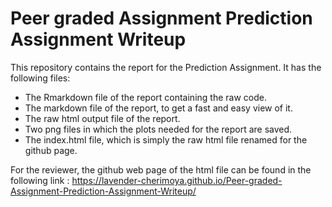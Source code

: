 # Peer graded Assignment Prediction Assignment Writeup

This repository contains the report for the Prediction Assignment. It has the following files:
- The Rmarkdown file of the report containing the raw code.
- The markdown file of the report, to get a fast and easy view of it.
- The raw html output file of the report.
- Two png files in which the plots needed for the report are saved.
- The index.html file, which is simply the raw html file renamed for the github page. 

For the reviewer, the github web page of the html file can be found in the following link :
https://lavender-cherimoya.github.io/Peer-graded-Assignment-Prediction-Assignment-Writeup/
